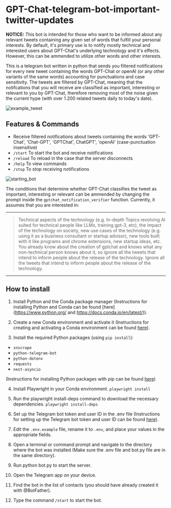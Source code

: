 # GPT-Chat-telegram-bot-important-twitter-updates

**NOTICE:** This bot is intended for those who want to be informed about any relevant tweets containing any given set of words that fulfill your personal interests. By default, it's primary use is to notify mostly technical and interested users about GPT-Chat's underlying technology and it's effects. However, this can be ammended to utilize other words and other interests.

This is a telegram bot written in python that sends you filtered notifications for every new tweet containing the words  GPT-Chat  or  openAI  (or any other variants of the same words) accounting for punctuations and case sensitivity. The tweets are filtered by GPT-Chat, meaning that the notifcations that you will receive are classified as important, interesting or relevant to you by GPT-Chat, therefore removing most of the noise given the current hype (with over 1.200 related tweets daily to today's date).

![example_tweet](https://user-images.githubusercontent.com/49160592/206353131-d2b03783-da00-4285-aed3-8443586a9d94.png)

## Features & Commands
* Receive filtered notifications about tweets containing the words 'GPT-Chat', 'Chat-GPT', 'GPTChat', ChatGPT', 'openAI' (case-punctuation insensitive)
* `/start` To start the bot and receive notifications
* `/reload` To reload in the case that the server disconnects
* `/help` To view commands
* `/stop` To stop receiving notifications

![starting_bot](https://user-images.githubusercontent.com/49160592/206346970-44c43ae3-26b6-4571-9ed7-6c9da2ac9aa9.png)

The conditions that determine whether GPT-Chat classifies the tweet as important, interesting or relevant can be ammended by changing the prompt inside the `gptchat_notification_verifier` function. Currently, it assumes that you are interested in:

-----------------------------------------------------------------------------------------------------------------------------
> Technical aspects of the technology (e.g. In-depth Topics revolving AI suited for technical people like LLMs, training gpt-3, etc), the impact of the technology on society, new use cases of the technology (e.g. using it as a business consultant or startup advisor), new tools built with it like programs and chrome extensions, new startup ideas, etc. You already know about the creation of gptchat and knows what any non-technical person knows about it, so ignore all the tweets that intend to inform people about the release of the technology. Ignore all the tweets that intend to inform people about the release of the technology.
-----------------------------------------------------------------------------------------------------------------------------

## How to install ##
1. Install Python and the Conda package manager (Instructions for installing Python and Conda can be found [here](https://www.python.org/ and https://docs.conda.io/en/latest/)).

2. Create a new Conda environment and activate it (Instructions for creating and activating a Conda environment can be found [here](https://docs.conda.io/projects/conda/en/latest/user-guide/tasks/manage-environments.html)).

3. Install the required Python packages (using `pip install`): 
  - `snscrape`
  - `python-telegram-bot`
  - `python-dotenv` 
  - `requests` 
  - `nest-asyncio`

(Instructions for installing Python packages with pip can be found [here](https://pip.pypa.io/en/stable/quickstart/))

4. Install Playwright in your Conda environment. 
`playwright install`

5. Run the playwright install-deps command to download the necessary dependencies. 
`playwright install-deps`

6. Set up the Telegram bot token and user ID in the .env file (Instructions for setting up the Telegram bot token and user ID can be found [here](https://core.telegram.org/bots#botfather)).

7. Edit the `.env.example` file, rename it to `.env`, and place your values in the appropriate fields.

8. Open a terminal or command prompt and navigate to the directory where the bot was installed (Make sure the .env file and bot.py file are in the same directory).

9. Run python bot.py to start the server.

10. Open the Telegram app on your device.

11. Find the bot in the list of contacts (you should have already created it with @BotFather).

12. Type the command `/start` to start the bot.
